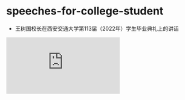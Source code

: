 # speeches-for-college-student

- 王树国校长在西安交通大学第113届（2022年）学生毕业典礼上的讲话
<iframe frameborder="0" src="https://v.qq.com/txp/iframe/player.html?vid=z334582kghh" allowFullScreen="true"></iframe>

